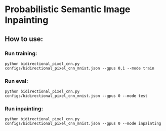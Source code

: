 # Probabilistic Semantic Image Inpainting

## How to use:

### Run training:
```
python bidirectional_pixel_cnn.py configs/bidirectional_pixel_cnn_mnist.json --gpus 0,1 --mode train
```
### Run eval:
```
python bidirectional_pixel_cnn.py configs/bidirectional_pixel_cnn_mnist.json --gpus 0 --mode test
```

### Run inpainting:
```
python bidirectional_pixel_cnn.py configs/bidirectional_pixel_cnn_mnist.json --gpus 0 --mode inpainting
```
